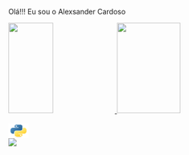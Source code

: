 Olá!!!  Eu sou o Alexsander Cardoso
 <div>
  <a href="https://github.com/alexsanderprogrammer">
  <img height="180em" width="42%" src="https://github-readme-stats.vercel.app/api?username=AlexsanderProgrammer&show_icons=true&theme=dark&include_all_commits=true&count_private=true"/>
  <img height="180em" width="50%"  src="https://github-readme-stats.vercel.app/api/top-langs/?username=AlexsanderProgrammer&layout=compact&langs_count=7&theme=dark"/>
</div>
<div style="display: inline_block"><br>
  <img align="center" alt="Rafa-Python" height="30" width="40" src="https://raw.githubusercontent.com/devicons/devicon/master/icons/python/python-original.svg">
</div>
<div> 
   <a href="https://www.linkedin.com/in/alexsander-cardoso-72a209236/" target="_blank"><img src="https://img.shields.io/badge/-LinkedIn-%230077B5?style=for-the-badge&logo=linkedin&logoColor=white" target="_blank"></a> 
  
</div>
